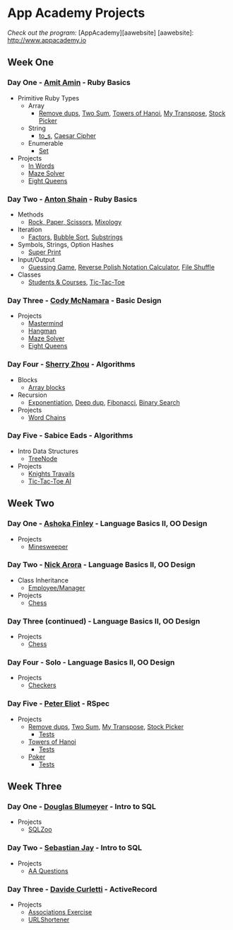 # App Academy Projects

_Check out the program:_ [AppAcademy][aawebsite]
[aawebsite]: http://www.appacademy.io

## Week One

### Day One - [Amit Amin][amit-p-amin] - Ruby Basics

+ Primitive Ruby Types
  + Array
    + [Remove dups][array], [Two Sum][array], [Towers of Hanoi][array], [My Transpose][array], [Stock Picker][array]
  + String
    + [to_s][string], [Caesar Cipher][string]
  + Enumerable
    + [Set][enumerables]
+ Projects
  + [In Words][in_words]
  + [Maze Solver][maze_solver]
  + [Eight Queens][eight_queens]

[array]: ./Curriculum/W1/D1_AmitAmin/array.rb
[string]: ./Curriculum/W1/D1_AmitAmin/string.rb
[enumerables]: ./Curriculum/W1/D1_AmitAmin/enumerables.rb
[in_words]: ./Curriculum/W1/D1_AmitAmin/test-first-ruby-master/lib/15_in_words.rb
[maze_solver]: ./Curriculum/W1/D3_CodyMcNamara/maze_solver.rb
[eight_queens]: ./Curriculum/W1/D3_CodyMcNamara/eight_queens.rb
[amit-p-amin]: http://github.com/Amit-P-Amin

### Day Two - [Anton Shain][antongb] - Ruby Basics

+ Methods
  + [Rock, Paper, Scissors][methods], [Mixology][methods]
+ Iteration
  + [Factors][iteration], [Bubble Sort][iteration], [Substrings][iteration]
+ Symbols, Strings, Option Hashes
  + [Super Print][super_print]
+ Input/Output
  + [Guessing Game][guess], [Reverse Polish Notation Calculator][rpn], [File Shuffle][file_shuffle]
+ Classes
  + [Students & Courses][students_courses], [Tic-Tac-Toe][tic_tac_toe]

[methods]: ./Curriculum/W1/D2_AntonShain/methods.rb
[iteration]: ./Curriculum/W1/D2_AntonShain/iteration.rb
[super_print]: ./Curriculum/W1/D2_AntonShain/symbols_and_strings.rb
[guess]: ./Curriculum/W1/D2_AntonShain/io.rb
[rpn]: ./Curriculum/W1/D2_AntonShain/rpn.rb
[file_shuffle]: ./Curriculum/W1/D2_AntonShain/filesort.rb
[students_courses]: ./Curriculum/W1/D2_AntonShain/students_and_courses.rb
[tic_tac_toe]: ./Curriculum/W1/D2_AntonShain/tic_tac_toe.rb
[antongb]: http://github.com/antongb

### Day Three - [Cody McNamara][codymcnamara] - Basic Design

+ Projects
  + [Mastermind][mastermind]
  + [Hangman][hangman]
  + [Maze Solver][maze_solver]
  + [Eight Queens][eight_queens]

[mastermind]: ./Curriculum/W1/D3_CodyMcNamara/mastermind.rb
[hangman]: ./Curriculum/W1/D3_CodyMcNamara/hangman.rb
[maze_solver]: ./Curriculum/W1/D3_CodyMcNamara/maze_solver.rb
[eight_queens]: ./Curriculum/W1/D3_CodyMcNamara/eight_queens.rb
[codymcnamara]: http://github.com/codymcnamara

### Day Four - [Sherry Zhou][zhoux10] - Algorithms

+ Blocks
  + [Array blocks][blocks]
+ Recursion
  + [Exponentiation][recursion], [Deep dup][recursion], [Fibonacci][recursion], [Binary Search][recursion]
+ Projects
  + [Word Chains][word_chain]

[blocks]: ./Curriculum/W1/D4_SherryZhou/ourarray.rb
[recursion]: ./Curriculum/W1/D4_SherryZhou/recursion.rb
[word_chain]: ./Curriculum/W1/D4_SherryZhou/wordchain.rb
[zhoux10]: http://github.com/zhoux10

### Day Five - Sabice Eads - Algorithms

+ Intro Data Structures
  + [TreeNode][treenode]
+ Projects
  + [Knights Travails][knights_travails]
  + [Tic-Tac-Toe AI][tic_tac_toe_ai]

[treenode]: ./Curriculum/W1/D5_SabiceEads/polytreenode.rb
[knights_travails]: ./Curriculum/W1/D5_SabiceEads/knights_travails.rb
[tic_tac_toe_ai]: ./Curriculum/W1/D5_SabiceEads/TicTacToeAI/lib/

## Week Two

### Day One - [Ashoka Finley][thissaysnothing] - Language Basics II, OO Design

+ Projects
  + [Minesweeper][minesweeper]

[minesweeper]: ./Curriculum/W2/D1_AshokaFinley/minesweeper.rb
[thissaysnothing]: http://github.com/thissaysnothing

### Day Two - [Nick Arora][nickarora] - Language Basics II, OO Design

+ Class Inheritance
  + [Employee/Manager][employee_manager]
+ Projects
  + [Chess][chess]

[employee_manager]: ./Curriculum/W2/D2_NickArora/inheritance.rb
[chess]: ./Curriculum/W2/D3_NickArora/chess
[nickarora]: http://github.com/nickarora

### Day Three (continued) - Language Basics II, OO Design

+ Projects
  + [Chess][chess]

[chess]: ./Curriculum/W2/D3_NickArora/chess

### Day Four - Solo - Language Basics II, OO Design

+ Projects
  + [Checkers][checkers]

[checkers]: ./Curriculum/W2/D4_solo/

### Day Five - [Peter Eliot][peterjeliot] - RSpec

+ Projects
  + [Remove dups][tdd], [Two Sum][tdd], [My Transpose][tdd], [Stock Picker][tdd]
    + [Tests][tests]
  + [Towers of Hanoi][tower_tdd]
    + [Tests][tower_tests]
  + [Poker][poker]
    + [Tests][poker_tests]

[tdd]: ./Curriculum/W2/D5_PeterEliot/lib/array.rb
[tests]: ./Curriculum/W2/D5_PeterEliot/spec/array_spec.rb
[tower_tdd]: ./Curriculum/W2/D5_PeterEliot/lib/hanoi.rb
[tower_tests]: ./Curriculum/W2/D5_PeterEliot/spec/hanoi_spec.rb
[poker]: ./Curriculum/W2/D5_PeterEliot/lib/
[poker_tests]: ./Curriculum/W2/D5_PeterEliot/spec
[peterjeliot]: http://github.com/peterjeliot

## Week Three

### Day One - [Douglas Blumeyer][DougBlumeyer] - Intro to SQL

+ Projects
  + [SQLZoo][sqlzoo]

[sqlzoo]: ./Curriculum/W3/D1_DouglasBlumeyer/skeleton/lib/
[DougBlumeyer]: http://github.com/DougBlumeyer

### Day Two - [Sebastian Jay][sebastianrjay] - Intro to SQL

+ Projects
  + [AA Questions][aa_questions]

[aa_questions]: ./Curriculum/W3/D2_SebastianJay/questions_database.rb
[sebastianrjay]: http://github.com/sebastianrjay

### Day Three - [Davide Curletti][dcurletti] - ActiveRecord

+ Projects
  + [Associations Exercise][associations]
  + [URLShortener][urlshortener]

[associations]: ./Curriculum/W3/D3_DavideCurletti/AssociationsExercise-Master
[urlshortener]: ./Curriculum/W3/D3_DavideCurletti/URLShortener
[dcurletti]: http://github.com/dcurletti
